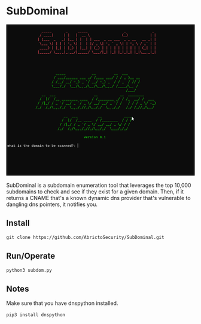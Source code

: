 # SubDominal<br />
<p align="center">
  <img src="/imgs/subDom.png">
</p>
SubDominal is a subdomain enumeration tool that leverages the top 10,000 subdomains to check and see if they exist for a given domain. Then, if it returns a CNAME that's a known dynamic dns provider that's vulnerable to dangling dns pointers, it notifies you.

## Install
```
git clone https://github.com/AbrictoSecurity/SubDominal.git
```

## Run/Operate
```
python3 subdom.py
```

## Notes
Make sure that you have dnspython installed.
```
pip3 install dnspython
```